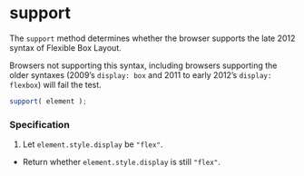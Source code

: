 # support

The `support` method determines whether the browser supports the late 2012 syntax of Flexible Box Layout.

Browsers not supporting this syntax, including browsers supporting the older syntaxes (2009’s `display: box` and 2011 to early 2012’s `display: flexbox`) will fail the test.

```js
support( element );
```

### Specification

1. Let `element.style.display` be `"flex"`.
-  Return whether `element.style.display` is still `"flex"`.
